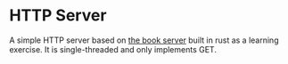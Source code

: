 # HTTP Server

A simple HTTP server based on [the book server](https://doc.rust-lang.org/book/ch20-01-single-threaded.html) built in rust as a learning exercise.
It is single-threaded and only implements GET.
